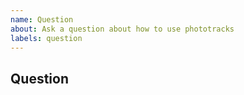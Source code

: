 ```yaml
---
name: Question
about: Ask a question about how to use phototracks
labels: question
---
```


<!--
* [ ] I added a descriptive title to this issue.
* [ ] I have searched (google, github) for similar issues and couldn't find
    anything.
* [ ] I have read and followed [the docs](https://haztecaso.github.io/phototracks)
    and couldn't find an answer.
-->

## Question
